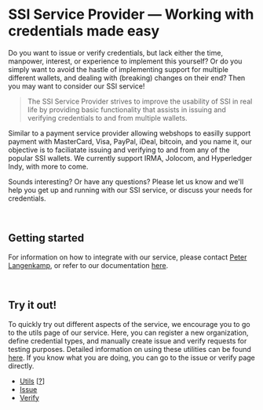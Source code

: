 # SSI Service Provider — Working with credentials made easy
Do you want to issue or verify credentials, but lack either the time, manpower, interest, or experience to implement this yourself? Or do you simply want to avoid the hastle of implementing support for multiple different wallets, and dealing with (breaking) changes on their end? Then you may want to consider our SSI service!

> The SSI Service Provider strives to improve the usability of SSI in real life by providing basic functionality that assists in issuing and verifying credentials to and from multiple wallets.

Similar to a payment service provider allowing webshops to easilly support payment with MasterCard, Visa, PayPal, iDeal, bitcoin, and you name it, our objective is to faciliatate issuing and verifying to and from any of the popular SSI wallets. We currently support IRMA, Jolocom, and Hyperledger Indy, with more to come.

Sounds interesting? Or have any questions? Please let us know and we'll help you get up and running with our SSI service, or discuss your needs for credentials.

&nbsp;

## Getting started
For information on how to integrate with our service, please contact [Peter Langenkamp](mailto:peter.langenkamp@tno.nl&cc=michiel.stornebrink@tno.nl), or refer to our documentation [here](./documentation.md).

&nbsp;

## Try it out!
To quickly try out different aspects of the service, we encourage you to go to the utils page of our service. Here, you can register a new organization, define credential types, and manually create issue and verify requests for testing purposes. Detailed information on using these utilities can be found [here](./service-instructions/utils-overview.md). If you know what you are doing, you can go to the issue or verify page directly.

- [Utils](https://service.essif-lab-ssi.dev.grnet.gr/utils) [[?](./service-instructions/utils-overview.md)]
- [Issue](https://service.essif-lab-ssi.dev.grnet.gr/issue/someToken)
- [Verify](https://service.essif-lab-ssi.dev.grnet.gr/verify/someToken)